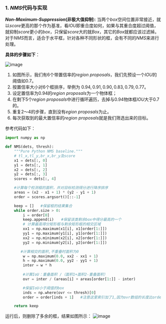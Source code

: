 ### 1. $NMS$代码与实现

**$Non$-$Maximum$-$Suppression$(非极大值抑制**): 当两个$box$空间位置非常接近，就以$score$更高的那个作为基准，看$IOU$即重合度如何，如果与其重合度超过阈值，就抑制$score$更小的$box$，只保留$score$大的就$Box$，其它的$Box$就都应该过滤掉。对于$NMS$而言，适合于水平框，针对各种不同形状的框，会有不同的$NMS$来进行处理。

> 

**具体的步骤如下**：

![image](https://user-images.githubusercontent.com/47493620/119690666-78646680-be7c-11eb-8499-d757d6b7fa66.png)


1. 如图所示，我们有$6$个带置信率的$region$ $proposals$，我们先预设一个$IOU$的阈值如$0.7$。
2. 按置信率大小对$6$个框排序，举例为 $0.94, 0.91, 0.90, 0.83, 0.79, 0.77$。
3. 设定置信率为$0.94$的$region$ $proposals$为一个物体框；
4. 在剩下$5$个$region$ $proposals$中进行循环遍历，去掉与$0.94$物体框$IOU$大于$0.7$的。
5. 重复$2$～$4$的步骤，直到没有$egion$ $proposals$为止。
6. 每次获取到的最大置信率的$region$ $proposals$就是我们筛选出来的目标。

参考代码如下：

```python
import numpy as np

def NMS(dets, thresh):
    """Pure Python NMS baseline."""
    # tl_x,tl_y,br_x,br_y及score
    x1 = dets[:, 0]
    y1 = dets[:, 1]
    x2 = dets[:, 2]
    y2 = dets[:, 3]
    scores = dets[:, 4]

    #计算每个检测框的面积，并对目标检测得分进行降序排序
    areas = (x2 - x1 + 1) * (y2 - y1 + 1)
    order = scores.argsort()[::-1]

    keep = []   #保留框的结果集合
    while order.size > 0:
        i = order[0]
        keep.append(i)　　#保留该类剩余box中得分最高的一个
        # 计算最高得分矩形框与剩余矩形框的相交区域
        xx1 = np.maximum(x1[i], x1[order[1:]])
        yy1 = np.maximum(y1[i], y1[order[1:]])
        xx2 = np.minimum(x2[i], x2[order[1:]])
        yy2 = np.minimum(y2[i], y2[order[1:]])

       #计算相交的面积,不重叠时面积为0
        w = np.maximum(0.0, xx2 - xx1 + 1)
        h = np.maximum(0.0, yy2 - yy1 + 1)
        inter = w * h
        
        #计算IoU：重叠面积 /（面积1+面积2-重叠面积）
        ovr = inter / (areas[i] + areas[order[1:]] - inter)

        #保留IoU小于阈值的box
        inds = np.where(ovr <= thresh)[0]
        order = order[inds + 1]   #注意这里索引加了1,因为ovr数组的长度比order数组的长度少一个

    return keep
```

运行后，则删除了多余的框，结果如图所示：
![image](https://user-images.githubusercontent.com/47493620/119690751-8b773680-be7c-11eb-88d3-4757632e1904.png)

